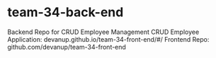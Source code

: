 # team-34-back-end
Backend Repo for CRUD Employee Management 
CRUD Employee Application: devanup.github.io/team-34-front-end/#/
Frontend Repo: github.com/devanup/team-34-front-end


